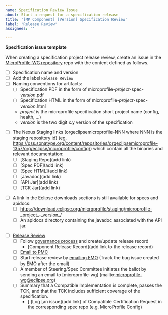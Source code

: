 ```yaml
---
name: Specification Review Issue
about: Start a request for a specification release
title: '[MP Component] [Version] Specification Review'
label: 'Release Review'
assignees: ''

---
```


**Specification issue template**

When creating a specification project release review, create an issue in the [MicroProfile-WG repository](https://github.com/microprofile/microprofile-wg) repo with the content defined as follows.
- [ ] Specification name and version
- [ ] Add the label `Release Review`
- [ ] Naming conventions for artifacts:
   - [ ] Specification PDF in the form of microprofile-_project_-spec-_version_.pdf
   - [ ] Specification HTML in the form of microprofile-_project_-spec-_version_.html
   - _project_ is the microprofile specification short project name (config, health, ...)
   - _version_ is the two digit x.y version of the specification
<p>

- [ ] The Nexus Staging links (orgeclipsemicroprofile-NNN where NNN is the staging repository id) (eg, https://oss.sonatype.org/content/repositories/orgeclipsemicroprofile-1357/org/eclipse/microprofile/config/) which contain all the binaries and relevant documentation:
   - [ ] [Staging Repo](add link)
   - [ ] [Spec PDF](add link)
   - [ ] [Spec HTML](add link)
   - [ ] [Javadoc](add link)
   - [ ] [API Jar](add link)
   - [ ] [TCK Jar](add link)
<p>

- [ ] A link in the Eclipse downloads sections is still available for specs and apidocs:
   - [ ] https://download.eclipse.org/microprofile/staging/microprofile-_project_-_version_/
   - [ ] An apidocs directory containing the javadoc associated with the API jar.
<p>

- [ ] [Release Review](https://www.eclipse.org/projects/handbook/#release-review)
  - [ ] Follow [governance process](https://projects.eclipse.org/projects/technology.microprofile/governance) and create/update release record
    - [Component Release Record](add link to the release record)
  - [ ] [Email to PMC](mailto:technology-pmc@eclipse.org)
  - [ ] Start release review by [emailing EMO](mailto:EMO@eclipse-foundation.org) (Track the bug issue created by EMO after the email)
  - [ ] A member of Steering/Spec Committee initiates the ballot by sending an email to [microprofile-wg] (mailto:microprofile-wg@eclipse.org) 
  - [ ] Summary that a Compatible Implementation is complete, passes the TCK, and that the TCK includes sufficient coverage of the specification.
     - [ ]Log [an issue](add link) of Compatible Certification Request in the corresponding spec repo (e.g. MicroProfile Config) 